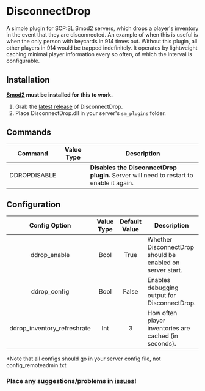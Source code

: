 # DisconnectDrop
A simple plugin for SCP:SL Smod2 servers, which drops a player's inventory in the event that they are disconnected. An example of when this is useful is when the only person with keycards in 914 times out. Without this plugin, all other players in 914 would be trapped indefinitely. It operates by lightweight caching minimal player information every so often, of which the interval is configurable.

## Installation
**[Smod2](https://github.com/Grover-c13/Smod2) must be installed for this to work.**

1. Grab the [latest release](https://github.com/NeonWizard/SCP-DisconnectDrop/releases/latest) of DisconnectDrop.
2. Place DisconnectDrop.dll in your server's `sm_plugins` folder.

## Commands
Command | Value Type | Description
--- | :---: | ---
DDROPDISABLE | | **Disables the DisconnectDrop plugin.** Server will need to restart to enable it again.

## Configuration
Config Option | Value Type | Default Value | Description
:---: | :---: | :---: | ---
ddrop_enable | Bool | True | Whether DisconnectDrop should be enabled on server start.
ddrop_config | Bool | False | Enables debugging output for DisconnectDrop.
ddrop_inventory_refreshrate | Int | 3 | How often player inventories are cached (in seconds).

*Note that all configs should go in your server config file, not config_remoteadmin.txt

### Place any suggestions/problems in [issues](https://github.com/NeonWizard/SCP-DisconnectDrop/issues)!
